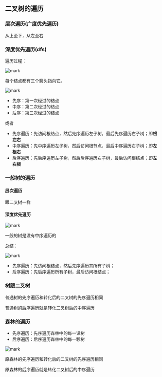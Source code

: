 ## 二叉树的遍历

### 层次遍历(广度优先遍历)

从上至下，从左至右

### 深度优先遍历(dfs)

遍历过程：

![mark](http://img.codelin.xyz/blog/20200212/MEKDDQe6vNDO.jpg?imageslim)

每个结点都有三个箭头指向它。

![mark](http://img.codelin.xyz/blog/20200212/S9LlaBvvC8Gi.jpg?imageslim)

+ 先序：第一次经过的结点
+ 中序：第二次经过的结点
+ 后序：第三次经过的结点

或者

+ 先序遍历：先访问根结点，然后先序遍历左子树，最后先序遍历右子树；即**根左右**
+ 中序遍历：先中序遍历左子树，然后访问根节点，最后中序遍历右子树；即**左根右**
+ 后序遍历：先后序遍历左子树，然后后序遍历右子树，最后访问根结点；即**左右根**

### 一般树的遍历

#### 层次遍历

跟二叉树一样

#### 深度优先遍历

![mark](http://img.codelin.xyz/blog/20200212/oMjUkNEYnDt0.jpg?imageslim)

一般的树是没有中序遍历的

总结：

![mark](http://img.codelin.xyz/blog/20200212/jRQrSAhfcHx0.jpg?imageslim)

+ 先序遍历：先访问根结点，然后先序遍历其所有子树；
+ 后序遍历：先后序遍历所有子树，最后访问根结点；

### 树跟二叉树

普通树的先序遍历和转化后的二叉树的先序遍历相同

普通树的后序遍历就是转化二叉树后的中序遍历

### 森林的遍历

+ 先序遍历：先序遍历森林中的每一课树
+ 后序遍历：后序遍历森林中的每一颗树

![mark](http://img.codelin.xyz/blog/20200212/0zoik97bgWKl.jpg?imageslim)

原森林的先序遍历和转化后的二叉树的先序遍历相同

原森林的后序遍历就是转化二叉树后的中序遍历

